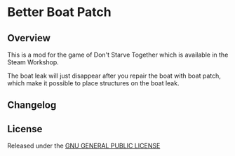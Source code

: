 # Better Boat Patch

## Overview

This is a mod for the game of Don't Starve Together which is available in the Steam Workshop. 

The boat leak will just disappear after you repair the boat with boat patch, which make it possible to place structures on the boat leak.

## Changelog

## License

Released under the [GNU GENERAL PUBLIC LICENSE](https://www.gnu.org/licenses/gpl-3.0.en.html)
